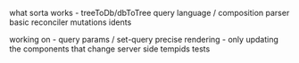 what sorta works -
treeToDb/dbToTree
query language / composition
parser
basic reconciler
mutations
idents

working on -
query params / set-query
precise rendering - only updating the components that change
server side
tempids
tests

